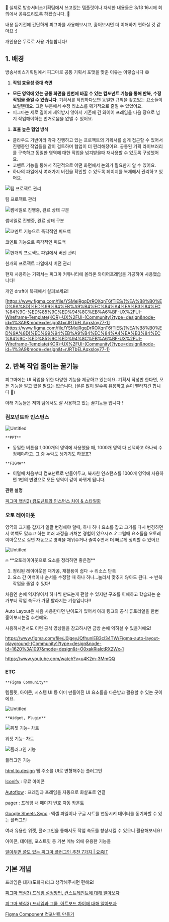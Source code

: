<aside>
📌 실제로 방송서비스기획팀에서 쓰고있는 템플릿이나 자세한 내용들은
 3/13 16시에 회의에서 공유드리도록 하겠습니다. 🙂

내용 듣기전에 간단하게 피그마를 사용해보시고, 훑어보시면 더 이해하기 편하실 것 같아요 :)

개인용은 무료로 사용 가능합니다!

</aside>

## 1. 배경

방송서비스기획팀에서 피그마로 공통 기획서 포맷을 맞춘 이유는 이렇습니다 😃

1. **작업 효율성 증대 측면**
- **모든 영역에 있는 공통 화면을 한번에 바꿀 수 있는 컴포넌트 기능을 통해 반복, 수정 작업을 줄일 수 있습니다.** 기획서를 작업하다보면 동일한 규칙을 갖고있는 요소들이 보일텐데요. 그런 부분에서 수정 리소스를 획기적으로 줄일 수 있었어요.
- 피그마는 세로 길이에 제약받지 않아서 기존에 긴 와이어 프레임을 다음 장으로 넘겨 작업해야하는 번거로움을 없앨 수 있어요.
1. **효율 높은 협업 방식**
- 클라우드 기반이라 각자 진행하고 있는 프로젝트의 기획서를 쉽게 접근할 수 있어서 진행중인 작업들을 같이 검토하며 협업이 더 편리해졌어요. 공통된 기획 라이브러리를 구축하고 동일한 영역에 대한 작업을 넘겨받을때 재사용할 수 있도록 구성했어요.
- 코멘트 기능을 통해서 직관적으로 어떤 화면에서 논의가 필요한지 알 수 있어요.
- 하나의 파일에서 여러가지 버전을 확인할 수 있도록 페이지를 복제해서 관리하고 있어요.

![팀 프로젝트 관리](https://prod-files-secure.s3.us-west-2.amazonaws.com/4b735ba8-2aa7-4c1b-a062-814644dee5d1/c06a12ed-eb2a-4ee7-9260-4c7e937b8deb/Untitled.png)

팀 프로젝트 관리

![썸네일로 진행중, 완료 상태 구분](https://prod-files-secure.s3.us-west-2.amazonaws.com/4b735ba8-2aa7-4c1b-a062-814644dee5d1/26a1b520-202d-4667-80c6-9ac97650b917/Untitled.png)

썸네일로 진행중, 완료 상태 구분

![코멘트 기능으로 즉각적인 피드백](https://prod-files-secure.s3.us-west-2.amazonaws.com/4b735ba8-2aa7-4c1b-a062-814644dee5d1/d3b54b3f-e5a9-4d27-b4ee-764a37a22b48/Untitled.png)

코멘트 기능으로 즉각적인 피드백

![한개의 프로젝트 파일에서 버전 관리](https://prod-files-secure.s3.us-west-2.amazonaws.com/4b735ba8-2aa7-4c1b-a062-814644dee5d1/beeb0238-d0b8-476e-a620-38414bd7ffc7/Untitled.png)

한개의 프로젝트 파일에서 버전 관리

현재 사용하는 기획서는 피그마 커뮤니티에 올라온 와이어프레임을 가공하여 사용했습니다!

개인 draft에 복제해서 살펴보세요!

[https://www.figma.com/file/YSMejRgqDrROXqnT6fTiES/(%EA%B8%B0%ED%9A%8D)%ED%99%94%EB%A9%B4%EC%84%A4%EA%B3%84%EC%84%9C-%ED%85%9C%ED%94%8C%EB%A6%BF-UX%2FUI-Wireframe-Template(KOR)-UX%2FUI-(Community)?type=design&node-id=1%3A9&mode=design&t=rJRTbELAqxsIoy77-1](https://www.figma.com/file/YSMejRgqDrROXqnT6fTiES/(%EA%B8%B0%ED%9A%8D)%ED%99%94%EB%A9%B4%EC%84%A4%EA%B3%84%EC%84%9C-%ED%85%9C%ED%94%8C%EB%A6%BF-UX%2FUI-Wireframe-Template(KOR)-UX%2FUI-(Community)?type=design&node-id=1%3A9&mode=design&t=rJRTbELAqxsIoy77-1)

## 2. 반복 작업 줄이는 꿀기능

피그마에는 UI 작업을 위한 다양한 기능을 제공하고 있는데요. 기획서 작성만 한다면, 모든 기능을 알고 있을 필요는 없습니다. (물론 많이 알수록 유용하고 손이 빨라지긴 합니다 🤣)

아래 기능들은 저희 팀에서도 잘 사용하고 있는 꿀기능들 입니다 !

### 컴포넌트와 인스턴스

![Untitled](https://prod-files-secure.s3.us-west-2.amazonaws.com/4b735ba8-2aa7-4c1b-a062-814644dee5d1/93e981d1-eb5d-4880-a83d-ecac2b47ebde/Untitled.png)

`**PPT**`

- 동일한 버튼을 1,000개의 영역에 사용했을 때, 1000개 영역 다 선택하고 하나씩 수정해야하고..그 중 누락도 생기기도 하겠죠?

`**FIGMA**`

- 이럴때 처음부터 컴포넌트로 만들어두고, 복사한 인스턴스를 1000개 영역에 사용하면 1번의 변경으로 모든 영역이 같이 바뀌게 됩니다.

**관련 설명**

[피그마 핵심2) 컴포넌트와 인스턴스 차이 & 스타일화](https://figma-play.tistory.com/10)

### 오토 레이아웃

영역의 크기를 갑자기 일괄 변경해야 할때, 하나 하나 요소를 잡고 크기를 다시 변경하면서 여백도 맞추고 하는 여러 과정을 거쳐본 경험이 있으시죠..? 그럴때 요소들을 오토레이아웃으로 걸면 자동으로 영역을 채워주거나 줄여주면서 더 빠르게 정리할 수 있어요

![Untitled](https://prod-files-secure.s3.us-west-2.amazonaws.com/4b735ba8-2aa7-4c1b-a062-814644dee5d1/58a91e0a-bef7-4fd9-8cc7-470e6cb6c557/Untitled.png)

<aside>
🔥 **오토레이아웃으로 요소를 정리하면 좋은점**

1. 정리된 레이아웃은 재가공, 재활용이 쉽다 → 리소스 단축
2. 요소 간 여백이나 순서를 수정할 때 하나 하나…눌러서 맞추지 않아도 된다.
   → 반복 작업을 줄일 수 있다!

</aside>

처음엔 손에 익지않아서 하나씩 만드는게 편할 수 있지만 구조를 이해하고 학습되는 순가부터 작업 속도가 가장 빨라지는 기능입니다!!

Auto Layout은 처음 사용한다면 난이도가 있어서 아래 링크의 공식 튜토리얼을 한번 훑어보시는걸 추천해요.

사용하시면서도 이런 공식 영상들을 참고하시면 금방 손에 익히실 수 있을거에요!

https://www.figma.com/file/J0jgeyJQfhuniEB3cl34TW/Figma-auto-layout-playground-(Community)?type=design&node-id=1620%3A1097&mode=design&t=O0xakRialctRX2Wx-1

https://www.youtube.com/watch?v=u4K2m-3MmQQ

### ETC

`**Figma Community**`

템플릿, 아이콘, 시스템 UI 등 이미 만들어진 UI 요소들을 다운받고 활용할 수 있는 곳이에요.

![Untitled](https://prod-files-secure.s3.us-west-2.amazonaws.com/4b735ba8-2aa7-4c1b-a062-814644dee5d1/35739157-a590-4599-a7e1-82c1f796b777/Untitled.png)

`**Widget, Plugin**`

![위젯 기능- 차트](https://prod-files-secure.s3.us-west-2.amazonaws.com/4b735ba8-2aa7-4c1b-a062-814644dee5d1/f8d6e8ae-31bf-4b17-a4d4-153999868fd2/Untitled.png)

위젯 기능- 차트

![플러그인 기능](https://prod-files-secure.s3.us-west-2.amazonaws.com/4b735ba8-2aa7-4c1b-a062-814644dee5d1/c3b45d41-0170-4bcd-bf9a-f95d9c481a8f/Untitled.png)

플러그인 기능

[html.to.design](https://www.figma.com/community/plugin/1159123024924461424) 웹 주소를 UI로 변형해주는 플러그인

[Iconify](https://www.figma.com/community/plugin/735098390272716381) : 무료 아이콘

[Autoflow](https://www.figma.com/community/plugin/733902567457592893) : 프레임과 프레임을 자동으로 화살표로 연결

[pager](https://www.figma.com/community/plugin/914250706909410339) : 프레임 내 페이지 번호 자동 카운트

[Google Sheets Sync](https://www.figma.com/community/plugin/735770583268406934) : 엑셀 파일이나 구글 시트를 연동시켜 데이터를 동기화할 수 있는 플러그인

여러 유용한 위젯, 플러그인을 통해서도 작업 속도를 향상시킬 수 있으니 활용해보세요!

아이콘, 테이블, 포스트잇 등 기본 메뉴 외에 유용한 기능들

[알아두면 쓸모 있는 피그마 플러그인 추천 7가지 | 요즘IT](https://yozm.wishket.com/magazine/detail/2212/)

## 기본 개념

프레임은 대지(도화지)라고 생각해주시면 편해요!

[피그마 핵심3) 프레임 설정방법, 컨스트레인트에 대해 알아보자](https://figma-play.tistory.com/12?category=1351371)

[피그마 핵심3) 프레임과 그룹, 아트보드 차이에 대해 알아보자](https://figma-play.tistory.com/11)

[Figma Component 컴포넌트 만들기](https://brunch.co.kr/@applehong/14)